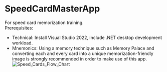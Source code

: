# SpeedCardMasterApp
For speed card memorization training.<br/>
Prerequisites:<br/>
- Technical: Install Visual Studio 2022, include .NET desktop development workload.<br/>
- Mnemonics: Using a memory technique such as Memory Palace and converting each and every card into a unique memorization-friendly image is strongly recommended in order to make use of this app.<br/>
![Speed_Cards_Flow_Chart](https://user-images.githubusercontent.com/77104100/173534978-7d116977-68bf-4319-a002-1040b8b61b3a.png)

